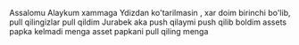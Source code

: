 Assalomu Alaykum xammaga
Ydizdan ko'tarilmasin , xar doim birinchi bo'lib, pull qilingizlar
pull qildim
Jurabek aka push qilaymi
push qilib boldim
assets papka kelmadi menga
asset papkani pull qiling menga
